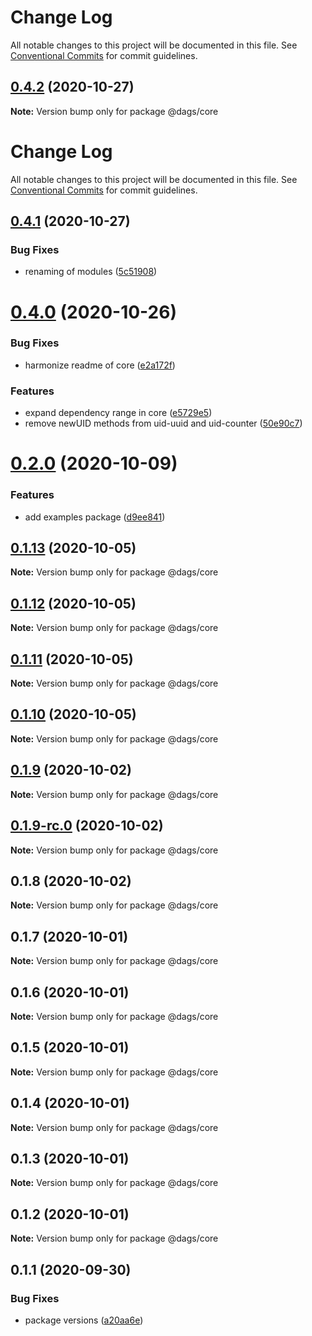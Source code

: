 # Change Log

All notable changes to this project will be documented in this file. See
[Conventional Commits](https://conventionalcommits.org) for commit guidelines.

## [0.4.2](https://github.com/AlexanderLapygin/dags/compare/@dags/core@0.4.1...@dags/core@0.4.2) (2020-10-27)

**Note:** Version bump only for package @dags/core

# Change Log

All notable changes to this project will be documented in this file. See
[Conventional Commits](https://conventionalcommits.org) for commit guidelines.

## [0.4.1](https://github.com/AlexanderLapygin/dags/compare/@dags/core@0.4.0...@dags/core@0.4.1) (2020-10-27)

### Bug Fixes

- renaming of modules
  ([5c51908](https://github.com/AlexanderLapygin/dags/commit/5c51908b4876bd968e1fb573b298b6ef9cda312f))

# [0.4.0](https://github.com/AlexanderLapygin/dags/compare/@dags/core@0.2.0...@dags/core@0.4.0) (2020-10-26)

### Bug Fixes

- harmonize readme of core
  ([e2a172f](https://github.com/AlexanderLapygin/dags/commit/e2a172f12519e293fae24f3b3cc5e1ce5f6a7bf1))

### Features

- expand dependency range in core
  ([e5729e5](https://github.com/AlexanderLapygin/dags/commit/e5729e5b21af956141d460c228c8294c73eca9c1))
- remove newUID methods from uid-uuid and uid-counter
  ([50e90c7](https://github.com/AlexanderLapygin/dags/commit/50e90c77fd88e44870b36e675875bbfa42c8811e))

# [0.2.0](https://github.com/AlexanderLapygin/dags/compare/@dags/core@0.1.13...@dags/core@0.2.0) (2020-10-09)

### Features

- add examples package
  ([d9ee841](https://github.com/AlexanderLapygin/dags/commit/d9ee841f06f4b3533425020c2902b3a5a5d05ea0))

## [0.1.13](https://github.com/AlexanderLapygin/dags/compare/@dags/core@0.1.12...@dags/core@0.1.13) (2020-10-05)

**Note:** Version bump only for package @dags/core

## [0.1.12](https://github.com/AlexanderLapygin/dags/compare/@dags/core@0.1.11...@dags/core@0.1.12) (2020-10-05)

**Note:** Version bump only for package @dags/core

## [0.1.11](https://github.com/AlexanderLapygin/dags/compare/@dags/core@0.1.10...@dags/core@0.1.11) (2020-10-05)

**Note:** Version bump only for package @dags/core

## [0.1.10](https://github.com/AlexanderLapygin/dags/compare/@dags/core@0.1.9...@dags/core@0.1.10) (2020-10-05)

**Note:** Version bump only for package @dags/core

## [0.1.9](https://github.com/AlexanderLapygin/dags/compare/@dags/core@0.1.9-rc.0...@dags/core@0.1.9) (2020-10-02)

**Note:** Version bump only for package @dags/core

## [0.1.9-rc.0](https://github.com/AlexanderLapygin/dags/compare/@dags/core@0.1.8...@dags/core@0.1.9-rc.0) (2020-10-02)

**Note:** Version bump only for package @dags/core

## 0.1.8 (2020-10-02)

**Note:** Version bump only for package @dags/core

## 0.1.7 (2020-10-01)

**Note:** Version bump only for package @dags/core

## 0.1.6 (2020-10-01)

**Note:** Version bump only for package @dags/core

## 0.1.5 (2020-10-01)

**Note:** Version bump only for package @dags/core

## 0.1.4 (2020-10-01)

**Note:** Version bump only for package @dags/core

## 0.1.3 (2020-10-01)

**Note:** Version bump only for package @dags/core

## 0.1.2 (2020-10-01)

**Note:** Version bump only for package @dags/core

## 0.1.1 (2020-09-30)

### Bug Fixes

- package versions
  ([a20aa6e](https://github.com/AlexanderLapygin/dags/commit/a20aa6e797b3bc970ca201819bad22e5211fbabf))
